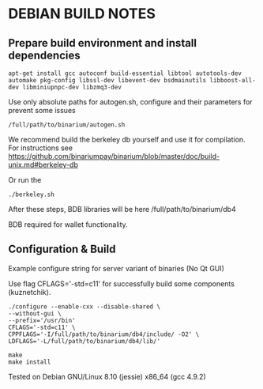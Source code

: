 DEBIAN BUILD NOTES
====================

Prepare build environment and install dependencies
------------------

	apt-get install gcc autoconf build-essential libtool autotools-dev automake pkg-config libssl-dev libevent-dev bsdmainutils libboost-all-dev libminiupnpc-dev libzmq3-dev

Use only absolute paths for autogen.sh, configure and their parameters for prevent some issues

	/full/path/to/binarium/autogen.sh
	
We recommend build the berkeley db yourself and use it for compilation. For
instructions see https://github.com/binariumpay/binarium/blob/master/doc/build-unix.md#berkeley-db

Or run the

	./berkeley.sh

After these steps, BDB libraries will be here /full/path/to/binarium/db4

BDB required for wallet functionality.

Configuration & Build
-------------------

Example configure string for server variant of binaries (No Qt GUI)

Use flag CFLAGS='-std=c11' for successfully build some components (kuznetchik).

	./configure --enable-cxx --disable-shared \
	--without-gui \
	--prefix='/usr/bin'
	CFLAGS='-std=c11' \
	CPPFLAGS='-I/full/path/to/binarium/db4/include/ -O2' \
	LDFLAGS='-L/full/path/to/binarium/db4/lib/'
	
	make
	make install
	
Tested on Debian GNU/Linux 8.10 (jessie) x86_64 (gcc 4.9.2)
